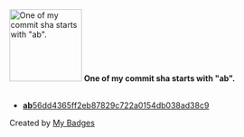 <img src="https://github.com/my-badges/my-badges/blob/master/src/all-badges/abc-commit/ab-commit.png?raw=true" alt="One of my commit sha starts with &quot;ab&quot;." title="One of my commit sha starts with &quot;ab&quot;." width="128">
<strong>One of my commit sha starts with &quot;ab&quot;.</strong>
<br><br>

- <a href="https://github.com/mmichie/fishjelly/commit/ab56dd4365ff2eb87829c722a0154db038ad38c9"><strong>ab</strong>56dd4365ff2eb87829c722a0154db038ad38c9</a>


Created by <a href="https://github.com/my-badges/my-badges">My Badges</a>